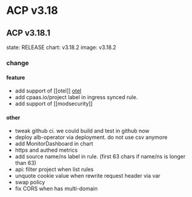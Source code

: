 # ACP v3.18
## ACP v3.18.1
state: RELEASE
chart: v3.18.2
image: v3.18.2
### change
#### feature
* add support of [[otel]] [otel](https://github.com/alauda/alb/commit/16ee00dd009cda1bd5fb48ad803b48fe5427d2b6)
* add cpaas.io/project label in ingress synced rule.
* add support of [[modsecurity]]
#### other
* tweak github ci. we could build and test in github now
* deploy alb-operator via deployment. do not use csv anymore
* add MonitorDashboard in chart 
* https and authed metrics
* add source name/ns label in rule. (first 63 chars if name/ns is longer than 63)
* api: filter project when list rules
* unquote cookie value when rewrite request header via var
* swap policy
* fix CORS when has multi-domain